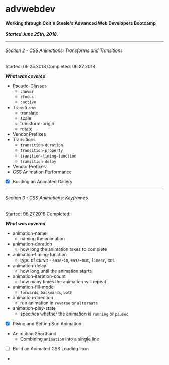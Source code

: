 # advwebdev

#### Working through Colt's Steele's Advanced Web Developers Bootcamp

__*Started June 25th, 2018.*__

___

###### Section 2 - CSS Animations: Transforms and Transitions
Started: 06.25.2018
Completed: 06.27.2018

__*What was covered*__
  * Pseudo-Classes
    * `:hover`
    * `:focus`
    * `:active`
* Transforms  
    * translate
    * scale
    * transform-origin
    * rotate
* Vendor Prefixes
* Transitions
    * `transition-duration`
    * `transition-property`
    * `tranition-timing-function`
    * `transition-delay`
* Vendor Prefixes
* CSS Animation Performance
- [X]  Building an Animated Gallery
---

###### Section 3 - CSS Animations: Keyframes
Started: 06.27.2018
Completed: 

__*What was covered*__
*   animation-name
    *   naming the animation
*   animation-duration
    *   how long the animation takes to complete
*   animation-timing-function
    *   type of curve - `ease-in`, `ease-out`, `linear`, ect.
*   animation-delay
    *   how long until the animation starts
*   animation-iteration-count
    *   how many times the animation will repeat
*   animation-fill-mode
    *   `forwards`, `backwards`, `both`
*   animation-direction
    *   run animation in `reverse` or `alternate`
*   animation-play-state
    *   specifies whether the animation is `running` or `paused`
- [x] Rising and Setting Sun Animation
*   Animation Shorthand
    *   Combining `animation` into a single line
- [ ] Build an Animated CSS Loading Icon
*   